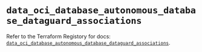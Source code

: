 # `data_oci_database_autonomous_database_dataguard_associations`

Refer to the Terraform Registory for docs: [`data_oci_database_autonomous_database_dataguard_associations`](https://registry.terraform.io/providers/oracle/oci/6.18.0/docs/data-sources/database_autonomous_database_dataguard_associations).

